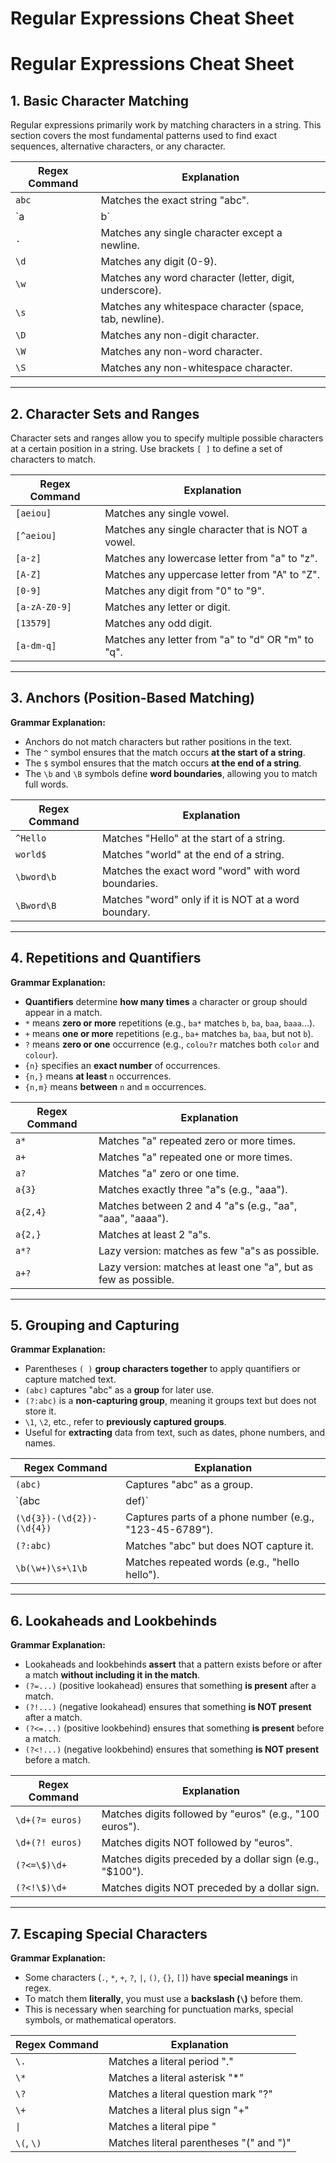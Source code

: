 # Regular Expressions Cheat Sheet

# Regular Expressions Cheat Sheet

## 1. Basic Character Matching
Regular expressions primarily work by matching characters in a string. This section covers the most fundamental patterns used to find exact sequences, alternative characters, or any character.

| Regex Command | Explanation |
|--------------|-------------|
| `abc`        | Matches the exact string "abc". |
| `a|b`        | Matches either "a" or "b". |
| `.`          | Matches any single character except a newline. |
| `\d`         | Matches any digit (0-9). |
| `\w`         | Matches any word character (letter, digit, underscore). |
| `\s`         | Matches any whitespace character (space, tab, newline). |
| `\D`         | Matches any non-digit character. |
| `\W`         | Matches any non-word character. |
| `\S`         | Matches any non-whitespace character. |

---

## 2. Character Sets and Ranges
Character sets and ranges allow you to specify multiple possible characters at a certain position in a string. Use brackets `[ ]` to define a set of characters to match.

| Regex Command | Explanation |
|--------------|-------------|
| `[aeiou]`    | Matches any single vowel. |
| `[^aeiou]`   | Matches any single character that is NOT a vowel. |
| `[a-z]`      | Matches any lowercase letter from "a" to "z". |
| `[A-Z]`      | Matches any uppercase letter from "A" to "Z". |
| `[0-9]`      | Matches any digit from "0" to "9". |
| `[a-zA-Z0-9]`| Matches any letter or digit. |
| `[13579]`    | Matches any odd digit. |
| `[a-dm-q]`   | Matches any letter from "a" to "d" OR "m" to "q". |

---

## 3. Anchors (Position-Based Matching)
**Grammar Explanation:**
- Anchors do not match characters but rather positions in the text.
- The `^` symbol ensures that the match occurs **at the start of a string**.
- The `$` symbol ensures that the match occurs **at the end of a string**.
- The `\b` and `\B` symbols define **word boundaries**, allowing you to match full words.

| Regex Command  | Explanation |
|---------------|-------------|
| `^Hello`      | Matches "Hello" at the start of a string. |
| `world$`      | Matches "world" at the end of a string. |
| `\bword\b`    | Matches the exact word "word" with word boundaries. |
| `\Bword\B`    | Matches "word" only if it is NOT at a word boundary. |

---

## 4. Repetitions and Quantifiers
**Grammar Explanation:**
- **Quantifiers** determine **how many times** a character or group should appear in a match.
- `*` means **zero or more** repetitions (e.g., `ba*` matches `b`, `ba`, `baa`, `baaa`...).
- `+` means **one or more** repetitions (e.g., `ba+` matches `ba`, `baa`, but not `b`).
- `?` means **zero or one** occurrence (e.g., `colou?r` matches both `color` and `colour`).
- `{n}` specifies an **exact number** of occurrences.
- `{n,}` means **at least** `n` occurrences.
- `{n,m}` means **between** `n` and `m` occurrences.

| Regex Command | Explanation |
|--------------|-------------|
| `a*`         | Matches "a" repeated zero or more times. |
| `a+`         | Matches "a" repeated one or more times. |
| `a?`         | Matches "a" zero or one time. |
| `a{3}`       | Matches exactly three "a"s (e.g., "aaa"). |
| `a{2,4}`     | Matches between 2 and 4 "a"s (e.g., "aa", "aaa", "aaaa"). |
| `a{2,}`      | Matches at least 2 "a"s. |
| `a*?`        | Lazy version: matches as few "a"s as possible. |
| `a+?`        | Lazy version: matches at least one "a", but as few as possible. |

---

## 5. Grouping and Capturing
**Grammar Explanation:**
- Parentheses `( )` **group characters together** to apply quantifiers or capture matched text.
- `(abc)` captures "abc" as a **group** for later use.
- `(?:abc)` is a **non-capturing group**, meaning it groups text but does not store it.
- `\1`, `\2`, etc., refer to **previously captured groups**.
- Useful for **extracting** data from text, such as dates, phone numbers, and names.

| Regex Command  | Explanation |
|---------------|-------------|
| `(abc)`       | Captures "abc" as a group. |
| `(abc|def)`   | Matches either "abc" or "def". |
| `(\d{3})-(\d{2})-(\d{4})` | Captures parts of a phone number (e.g., "123-45-6789"). |
| `(?:abc)`     | Matches "abc" but does NOT capture it. |
| `\b(\w+)\s+\1\b` | Matches repeated words (e.g., "hello hello"). |

---

## 6. Lookaheads and Lookbehinds
**Grammar Explanation:**
- Lookaheads and lookbehinds **assert** that a pattern exists before or after a match **without including it in the match**.
- `(?=...)` (positive lookahead) ensures that something **is present** after a match.
- `(?!...)` (negative lookahead) ensures that something **is NOT present** after a match.
- `(?<=...)` (positive lookbehind) ensures that something **is present** before a match.
- `(?<!...)` (negative lookbehind) ensures that something **is NOT present** before a match.

| Regex Command       | Explanation |
|--------------------|-------------|
| `\d+(?= euros)`   | Matches digits followed by "euros" (e.g., "100 euros"). |
| `\d+(?! euros)`   | Matches digits NOT followed by "euros". |
| `(?<=\$)\d+`      | Matches digits preceded by a dollar sign (e.g., "$100"). |
| `(?<!\$)\d+`      | Matches digits NOT preceded by a dollar sign. |

---

## 7. Escaping Special Characters
**Grammar Explanation:**
- Some characters (`.`, `*`, `+`, `?`, `|`, `()`, `{}`, `[]`) have **special meanings** in regex.
- To match them **literally**, you must use a **backslash (`\`)** before them.
- This is necessary when searching for punctuation marks, special symbols, or mathematical operators.

| Regex Command   | Explanation |
|---------------|-------------|
| `\.`         | Matches a literal period "." |
| `\*`         | Matches a literal asterisk "*" |
| `\?`         | Matches a literal question mark "?" |
| `\+`         | Matches a literal plus sign "+" |
| `\|`         | Matches a literal pipe "|" |
| `\(`, `\)`   | Matches literal parentheses "(" and ")" |
